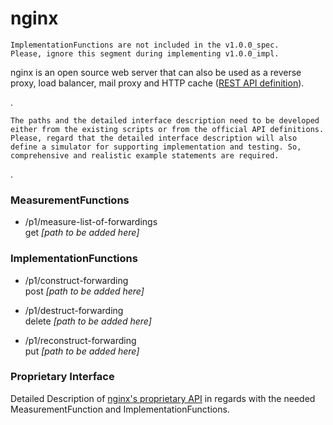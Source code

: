 # nginx  

    ImplementationFunctions are not included in the v1.0.0_spec.  
    Please, ignore this segment during implementing v1.0.0_impl.  

nginx is an open source web server that can also be used as a reverse proxy, load balancer, mail proxy and HTTP cache ([REST API definition](https://nginx.org/en/docs/http/ngx_http_api_module.html)).  

.

    The paths and the detailed interface description need to be developed either from the existing scripts or from the official API definitions.
    Please, regard that the detailed interface description will also define a simulator for supporting implementation and testing. So, comprehensive and realistic example statements are required. 

.

### MeasurementFunctions  

- /p1/measure-list-of-forwardings  
  get _[path to be added here]_  


### ImplementationFunctions  

- /p1/construct-forwarding  
  post _[path to be added here]_  

- /p1/destruct-forwarding  
delete _[path to be added here]_  

- /p1/reconstruct-forwarding  
put _[path to be added here]_  


### Proprietary Interface  

Detailed Description of [nginx's proprietary API](./nginx.yaml) in regards with the needed MeasurementFunction and ImplementationFunctions.  
